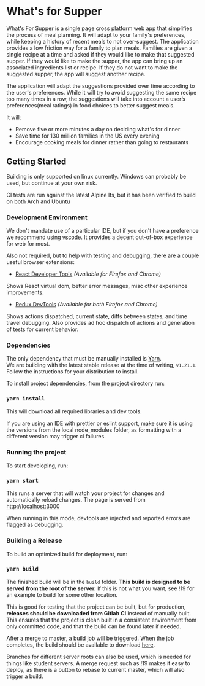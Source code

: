 # What's for Supper

What's For Supper is a single page cross platform web app that simplifies the process of meal planning. It will adapt to your family's preferences, while keeping a history of recent meals to not over-suggest. The application provides a low friction way for a family to plan meals. Families are given a single recipe at a time and asked if they would like to make that suggested supper. If they would like to make the supper, the app can bring up an associated ingredients list or recipe. If they do not want to make the suggested supper, the app will suggest another recipe.

The application will adapt the suggestions provided over time according to the user's preferences. While it will try to avoid suggesting the same recipe too many times in a row, the suggestions will take into account a user’s preferences(meal ratings) in food choices to better suggest meals.

It will:

- Remove five or more minutes a day on deciding what's for dinner
- Save time for 130 million families in the US every evening
- Encourage cooking meals for dinner rather than going to restaurants

## Getting Started

Building is only supported on linux currently. Windows can probably be used, but continue at your own risk.

CI tests are run against the latest Alpine lts, but it has been verified to build on both Arch and Ubuntu

### Development Environment

We don't mandate use of a particular IDE, but if you don't have a preference we recommend using [vscode](https://code.visualstudio.com/). It provides a decent out-of-box experience for web for most.

Also not required, but to help with testing and debugging, there are a couple useful browser extensions:

- [React Developer Tools](https://reactjs.org/blog/2019/08/15/new-react-devtools.html#how-do-i-get-the-new-devtools) _(Available for Firefox and Chrome)_

Shows React virtual dom, better error messages, misc other experience improvements.

- [Redux DevTools](https://github.com/zalmoxisus/redux-devtools-extension) _(Available for both Firefox and Chrome)_

Shows actions dispatched, current state, diffs between states, and time travel debugging. Also provides ad hoc dispatch of actions and generation of tests for current behavior.

### Dependencies

The only dependency that must be manually installed is [Yarn](https://yarnpkg.com/en/docs/install). </br> We are building with the latest stable release at the time of writing, `v1.21.1`. Follow the instructions for your distribution to install.

To install project dependencies, from the project directory run:

### `yarn install`

This will download all required libraries and dev tools.

If you are using an IDE with prettier or eslint support, make sure it is using the versions from the local node_modules folder, as formatting with a different version may trigger ci failures.

### Running the project

To start developing, run:

### `yarn start`

This runs a server that will watch your project for changes and automatically reload changes. The page is served from [http://localhost:3000](http://localhost:3000)

When running in this mode, devtools are injected and reported errors are flagged as debugging.

### Building a Release

To build an optimized build for deployment, run:

### `yarn build`

The finished build will be in the `build` folder. **This build is designed to be served from the root of the server.** If this is not what you want, see !19 for an example to build for some other location.

This is good for testing that the project can be built, but for production, **releases should be downloaded from Gitlab CI** instead of manually built. This ensures that the project is clean built in a consistent environment from only committed code, and that the build can be found later if needed.

After a merge to master, a build job will be triggered. When the job completes, the build should be available to download [here](https://gitlab.mcs.sdsmt.edu/7437446/senior-design/-/jobs/artifacts/master/download?job=build).

Branches for different server roots can also be used, which is needed for things like student servers. A merge request such as !19 makes it easy to deploy, as there is a button to rebase to current master, which will also trigger a build.
